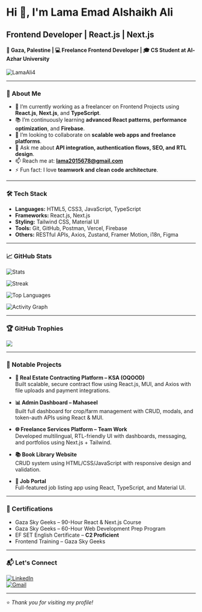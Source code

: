 <h1>Hi 👋, I'm Lama Emad Alshaikh Ali</h1>
<h2>Frontend Developer | React.js | Next.js</h2>
<h4>📍 Gaza, Palestine | 💻 Freelance Frontend Developer | 🎓 CS Student at Al-Azhar University</h4>

<p align="left">
  <img src="https://komarev.com/ghpvc/?username=LamaAli4&label=Profile%20views&color=blue&style=flat" alt="LamaAli4" />
</p>

---

### 💼 About Me
- 🔭 I’m currently working as a freelancer on Frontend Projects using **React.js**, **Next.js**, and **TypeScript**.
- 📚 I’m continuously learning **advanced React patterns**, **performance optimization**, and **Firebase**.
- 🤝 I’m looking to collaborate on **scalable web apps and freelance platforms**.
- 💬 Ask me about **API integration, authentication flows, SEO, and RTL design**.
- 📫 Reach me at: **lama2015678@gmail.com**
- ⚡ Fun fact: I love **teamwork and clean code architecture**.

---

### 🛠️ Tech Stack
- **Languages:** HTML5, CSS3, JavaScript, TypeScript  
- **Frameworks:** React.js, Next.js  
- **Styling:** Tailwind CSS, Material UI  
- **Tools:** Git, GitHub, Postman, Vercel, Firebase  
- **Others:** RESTful APIs, Axios, Zustand, Framer Motion, i18n, Figma

---

### 📈 GitHub Stats
<p align="left">
  <img src="https://github-readme-stats.vercel.app/api?username=LamaAli4&show_icons=true&theme=radical" alt="Stats" />
</p>

<p align="left">
  <img src="https://streak-stats.demolab.com?user=LamaAli4&theme=radical&hide_border=false" alt="Streak" />
</p>

<p align="left">
  <img src="https://github-readme-stats.vercel.app/api/top-langs/?username=LamaAli4&layout=compact&theme=radical" alt="Top Languages" />
</p>

<p align="left">
  <img src="https://github-readme-activity-graph.vercel.app/graph?username=LamaAli4&theme=radical" alt="Activity Graph" />
</p>

---

### 🏆 GitHub Trophies
<p align="left">
  <img src="https://github-profile-trophy.vercel.app/?username=LamaAli4&theme=radical&no-frame=true&title=Commit,Issues,PullRequest,Repositories,Stars" />
</p>

---

### 📌 Notable Projects
- **🧾 Real Estate Contracting Platform – KSA (OQOOD)**  
  Built scalable, secure contract flow using React.js, MUI, and Axios with file uploads and payment integrations.

- **📊 Admin Dashboard – Mahaseel**  
  Built full dashboard for crop/farm management with CRUD, modals, and token-auth APIs using React & MUI.

- **🌐 Freelance Services Platform – Team Work**  
  Developed multilingual, RTL-friendly UI with dashboards, messaging, and portfolios using Next.js + Tailwind.

- **📚 Book Library Website**  
  CRUD system using HTML/CSS/JavaScript with responsive design and validation.

- **💼 Job Portal**  
  Full-featured job listing app using React, TypeScript, and Material UI.

---

### 📜 Certifications
- Gaza Sky Geeks – 90-Hour React & Next.js Course  
- Gaza Sky Geeks – 60-Hour Web Development Prep Program  
- EF SET English Certificate – **C2 Proficient**  
- Frontend Training – Gaza Sky Geeks

---

### 📬 Let's Connect
[![LinkedIn](https://img.shields.io/badge/LinkedIn-blue?style=flat&logo=linkedin)](https://www.linkedin.com/in/lama-emad-ali-8a60942a5/)  
[![Gmail](https://img.shields.io/badge/Gmail-red?style=flat&logo=gmail&logoColor=white)](mailto:lama2015678@gmail.com)

---

⭐ *Thank you for visiting my profile!*
